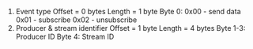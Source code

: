 1) Event type
    Offset = 0 bytes
    Length = 1 byte
   Byte 0:
    0x00 - send data
    0x01 - subscribe
    0x02 - unsubscribe
2) Producer & stream identifier
    Offset = 1 byte
    Length = 4 bytes
   Byte 1-3:
    Producer ID
   Byte 4:
    Stream ID